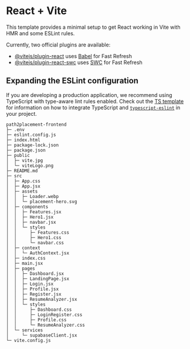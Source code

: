 # React + Vite

This template provides a minimal setup to get React working in Vite with HMR and some ESLint rules.

Currently, two official plugins are available:

- [@vitejs/plugin-react](https://github.com/vitejs/vite-plugin-react/blob/main/packages/plugin-react) uses [Babel](https://babeljs.io/) for Fast Refresh
- [@vitejs/plugin-react-swc](https://github.com/vitejs/vite-plugin-react/blob/main/packages/plugin-react-swc) uses [SWC](https://swc.rs/) for Fast Refresh

## Expanding the ESLint configuration

If you are developing a production application, we recommend using TypeScript with type-aware lint rules enabled. Check out the [TS template](https://github.com/vitejs/vite/tree/main/packages/create-vite/template-react-ts) for information on how to integrate TypeScript and [`typescript-eslint`](https://typescript-eslint.io) in your project.

```
path2placement-frontend
├─ .env
├─ eslint.config.js
├─ index.html
├─ package-lock.json
├─ package.json
├─ public
│  ├─ vite.jpg
│  └─ viteLogo.png
├─ README.md
├─ src
│  ├─ App.css
│  ├─ App.jsx
│  ├─ assets
│  │  ├─ Loader.webp
│  │  └─ placement-hero.svg
│  ├─ components
│  │  ├─ Features.jsx
│  │  ├─ Hero1.jsx
│  │  ├─ navbar.jsx
│  │  └─ styles
│  │     ├─ Features.css
│  │     ├─ Hero1.css
│  │     └─ navbar.css
│  ├─ context
│  │  └─ AuthContext.jsx
│  ├─ index.css
│  ├─ main.jsx
│  ├─ pages
│  │  ├─ Dashboard.jsx
│  │  ├─ LandingPage.jsx
│  │  ├─ Login.jsx
│  │  ├─ Profile.jsx
│  │  ├─ Register.jsx
│  │  ├─ ResumeAnalyzer.jsx
│  │  └─ styles
│  │     ├─ Dashboard.css
│  │     ├─ LoginRegister.css
│  │     ├─ Profile.css
│  │     └─ ResumeAnalyzer.css
│  └─ services
│     └─ supabaseClient.jsx
└─ vite.config.js

```